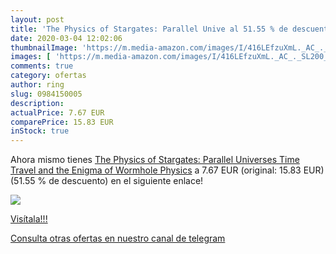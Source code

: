 ```yaml
---
layout: post
title: 'The Physics of Stargates: Parallel Unive al 51.55 % de descuento'
date: 2020-03-04 12:02:06
thumbnailImage: 'https://m.media-amazon.com/images/I/416LEfzuXmL._AC_._SL200_.jpg'
images: [ 'https://m.media-amazon.com/images/I/416LEfzuXmL._AC_._SL200_.jpg' ]
comments: true
category: ofertas
author: ring
slug: 0984150005
description:
actualPrice: 7.67 EUR
comparePrice: 15.83 EUR
inStock: true
---
```


Ahora mismo tienes [The Physics of Stargates: Parallel Universes  Time Travel  and the Enigma of Wormhole Physics](https://www.amazon.es/dp/0984150005/?tag=redken-21) a 7.67 EUR (original: 15.83 EUR) (51.55 %  de descuento) en el siguiente enlace!

[![](https://m.media-amazon.com/images/I/416LEfzuXmL._AC_._SL200_.jpg)](https://www.amazon.es/dp/0984150005/?tag=redken-21)

[Visítala!!!](https://www.amazon.es/dp/0984150005/?tag=redken-21)

[Consulta otras ofertas en nuestro canal de telegram](https://t.me/s/ofertas25)

